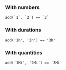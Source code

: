 ### With numbers

```
add(`1`, `2`) == `3`
```

### With durations

```
add('1h', '2h') == '3h'
```

### With quantities

```
add('1Mi', '2Mi') == '3Mi'
```
